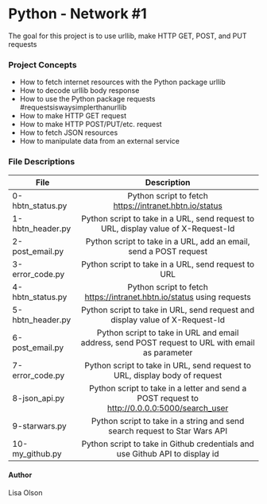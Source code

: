 # Python - Network #1
The goal for this project is to use urllib, make HTTP GET, POST, and PUT requests

### Project Concepts
- How to fetch internet resources with the Python package urllib
- How to decode urllib body response
- How to use the Python package requests #requestsiswaysimplerthanurllib
- How to make HTTP GET request
- How to make HTTP POST/PUT/etc. request
- How to fetch JSON resources
- How to manipulate data from an external service

### File Descriptions
| File | Description |
| ------------- |:-------------:|
| 0-hbtn_status.py | Python script to fetch https://intranet.hbtn.io/status |
| 1-hbtn_header.py | Python script to take in a URL, send request to URL, display value of X-Request-Id |
| 2-post_email.py | Python script to take in a URL, add an email, send a POST request |
| 3-error_code.py | Python script to take in a URL, send request to URL |
| 4-hbtn_status.py | Python script to fetch https://intranet.hbtn.io/status using requests |
| 5-hbtn_header.py | Python script to take in URL, send request and display value of X-Request-Id |
| 6-post_email.py | Python script to take in URL and email address, send POST request to URL with email as parameter |
| 7-error_code.py | Python script to take in URL, send request to URL, display body of request |
| 8-json_api.py | Python script to take in a letter and send a POST request to http://0.0.0.0:5000/search_user |
| 9-starwars.py | Python script to take in a string and send search request to Star Wars API |
| 10-my_github.py | Python script to take in Github credentials and use Github API to display id |

#### Author
Lisa Olson
